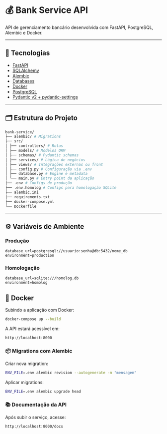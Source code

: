 # 💰 Bank Service API

API de gerenciamento bancário desenvolvida com FastAPI, PostgreSQL, Alembic e Docker.

---

## 🚀 Tecnologias

- [FastAPI](https://fastapi.tiangolo.com/)
- [SQLAlchemy](https://www.sqlalchemy.org/)
- [Alembic](https://alembic.sqlalchemy.org/)
- [Databases](https://www.encode.io/databases/)
- [Docker](https://www.docker.com/)
- [PostgreSQL](https://www.postgresql.org/)
- [Pydantic v2 + pydantic-settings](https://docs.pydantic.dev/latest/)

---

## 🗂️ Estrutura do Projeto

```BASH
bank-service/
├── alembic/ # Migrations
├── src/
│ ├── controllers/ # Rotas
│ ├── models/ # Modelos ORM
│ ├── schemas/ # Pydantic schemas
│ ├── services/ # Lógica de negócios
│ ├── views/ # Integrações externas ou front
│ ├── config.py # Configuração via .env
│ ├── database.py # Engine e metadata
│ └── main.py # Entry point da aplicação
├── .env # Configs de produção
├── .env.homolog # Configs para homologação SQLite
├── alembic.ini
├── requirements.txt
├── docker-compose.yml
└── Dockerfile
```


---

## ⚙️ Variáveis de Ambiente

### Produção 

```env
database_url=postgresql://usuario:senha@db:5432/nome_db
environment=production
```
### Homologação

```.env
database_url=sqlite:///homolog.db
environment=homolog
```
## 🐳 Docker

Subindo a aplicação com Docker:
```bash
docker-compose up --build
```
A API estará acessível em:
```bash
http://localhost:8000
```

### 📦 Migrations com Alembic

Criar nova migration:
```bash
ENV_FILE=.env alembic revision --autogenerate -m "mensagem"
```
Aplicar migrations:
```bash
ENV_FILE=.env alembic upgrade head
```

### 📚 Documentação da API

Após subir o serviço, acesse:
```bash
http://localhost:8000/docs
```
